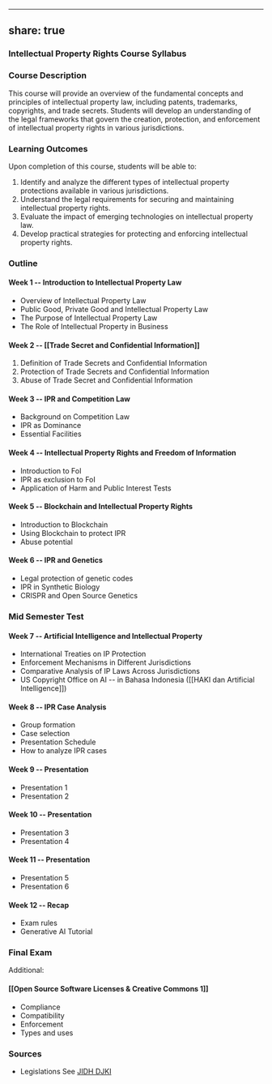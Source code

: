 
---
share: true
---

### Intellectual Property Rights Course Syllabus 

### Course Description
This course will provide an overview of the fundamental concepts and principles of intellectual property law, including patents, trademarks, copyrights, and trade secrets. Students will develop an understanding of the legal frameworks that govern the creation, protection, and enforcement of intellectual property rights in various jurisdictions.

### Learning Outcomes
Upon completion of this course, students will be able to:

1. Identify and analyze the different types of intellectual property protections available in various jurisdictions.
2. Understand the legal requirements for securing and maintaining intellectual property rights.
3. Evaluate the impact of emerging technologies on intellectual property law.
4. Develop practical strategies for protecting and enforcing intellectual property rights.

### Outline

#### Week 1 -- Introduction to Intellectual Property Law 
- Overview of Intellectual Property Law
- Public Good, Private Good and Intellectual Property Law
- The Purpose of Intellectual Property Law
- The Role of Intellectual Property in Business

#### Week 2 -- [[Trade Secret and Confidential Information]]
1. Definition of Trade Secrets and Confidential Information
2. Protection of Trade Secrets and Confidential Information
3. Abuse of Trade Secret and Confidential Information

#### Week 3 -- IPR and Competition Law
- Background on Competition Law
- IPR as Dominance
- Essential Facilities

#### Week 4 -- Intellectual Property Rights and Freedom of Information
- Introduction to FoI
- IPR as exclusion to FoI
- Application of Harm and Public Interest Tests

#### Week 5 -- Blockchain and Intellectual Property Rights
- Introduction to Blockchain 
- Using Blockchain to protect IPR 
- Abuse potential

#### Week 6 -- IPR and Genetics
- Legal protection of genetic codes
- IPR in Synthetic Biology 
- CRISPR and Open Source Genetics 


### Mid Semester Test


#### Week 7 -- Artificial Intelligence and Intellectual Property 
- International Treaties on IP Protection 
- Enforcement Mechanisms in Different Jurisdictions 
- Comparative Analysis of IP Laws Across Jurisdictions 
- US Copyright Office on AI -- in Bahasa Indonesia ([[HAKI dan Artificial Intelligence]])

#### Week 8 -- IPR Case Analysis 
- Group formation
- Case selection
- Presentation Schedule
- How to analyze IPR cases


#### Week 9 -- Presentation
- Presentation 1
- Presentation 2

#### Week 10 -- Presentation 
- Presentation 3
- Presentation 4

#### Week 11 -- Presentation 
- Presentation 5
- Presentation 6

#### Week 12 -- Recap
- Exam rules
- Generative AI Tutorial


### Final Exam


Additional:

#### [[Open Source Software Licenses & Creative Commons 1]]

- Compliance
- Compatibility
- Enforcement
- Types and uses



### Sources
- Legislations See [JIDH DJKI](https://jdih.dgip.go.id/index.php)